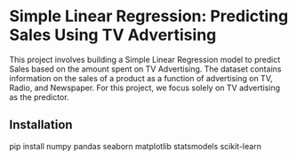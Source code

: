 # Simple Linear Regression: Predicting Sales Using TV Advertising

This project involves building a Simple Linear Regression model to predict Sales based on the amount spent on TV Advertising. The dataset contains information on the sales of a product as a function of advertising on TV, Radio, and Newspaper. For this project, we focus solely on TV advertising as the predictor.

## Installation

pip install numpy pandas seaborn matplotlib statsmodels scikit-learn


